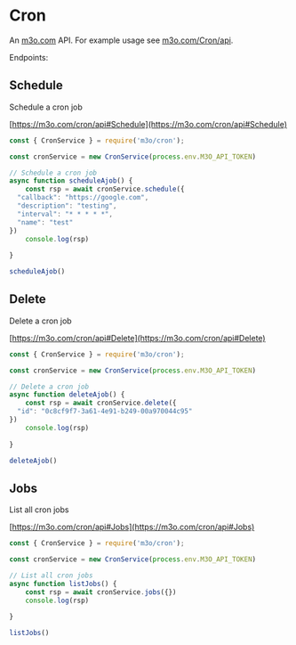 # Cron

An [m3o.com](https://m3o.com) API. For example usage see [m3o.com/Cron/api](https://m3o.com/Cron/api).

Endpoints:

## Schedule

Schedule a cron job


[https://m3o.com/cron/api#Schedule](https://m3o.com/cron/api#Schedule)

```js
const { CronService } = require('m3o/cron');

const cronService = new CronService(process.env.M3O_API_TOKEN)

// Schedule a cron job
async function scheduleAjob() {
	const rsp = await cronService.schedule({
  "callback": "https://google.com",
  "description": "testing",
  "interval": "* * * * *",
  "name": "test"
})
	console.log(rsp)
	
}

scheduleAjob()
```
## Delete

Delete a cron job


[https://m3o.com/cron/api#Delete](https://m3o.com/cron/api#Delete)

```js
const { CronService } = require('m3o/cron');

const cronService = new CronService(process.env.M3O_API_TOKEN)

// Delete a cron job
async function deleteAjob() {
	const rsp = await cronService.delete({
  "id": "0c8cf9f7-3a61-4e91-b249-00a970044c95"
})
	console.log(rsp)
	
}

deleteAjob()
```
## Jobs

List all cron jobs


[https://m3o.com/cron/api#Jobs](https://m3o.com/cron/api#Jobs)

```js
const { CronService } = require('m3o/cron');

const cronService = new CronService(process.env.M3O_API_TOKEN)

// List all cron jobs
async function listJobs() {
	const rsp = await cronService.jobs({})
	console.log(rsp)
	
}

listJobs()
```
